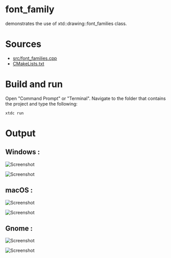 # font_family

demonstrates the use of xtd::drawing::font_families class.

# Sources

* [src/font_families.cpp](src/font_families.cpp)
* [CMakeLists.txt](CMakeLists.txt)

# Build and run

Open "Command Prompt" or "Terminal". Navigate to the folder that contains the project and type the following:

```shell
xtdc run
```

# Output

## Windows :

![Screenshot](../../../../docs/pictures/examples/font_families_w.png)

![Screenshot](../../../../docs/pictures/examples/font_families_wd.png)

## macOS :

![Screenshot](../../../../docs/pictures/examples/font_families_m.png)

![Screenshot](../../../../docs/pictures/examples/font_families_md.png)

## Gnome :

![Screenshot](../../../../docs/pictures/examples/font_families_g.png)

![Screenshot](../../../../docs/pictures/examples/font_families_gd.png)
